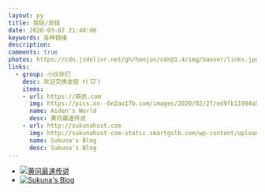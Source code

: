 ```yaml
---
layout: py
title: 我链/友链
date: 2020-03-02 21:40:06
keywords: 各种链接
description: 
comments: true
photos: https://cdn.jsdelivr.net/gh/honjun/cdn@1.4/img/banner/links.jpg
links:
  - group: 小伙伴们
    desc: 欢迎交换友链 ꉂ(ˊᗜˋ)
    items:
    - url: https://麻衣.com
      img: https://pics.xn--6n2ao17b.com/images/2020/02/27/ed9fb11994a5937a3c24e1d7584f68e9.png
      name: Aiden's World
      desc: 黄冈最速传说
    - url: http://sukunahust.com
      img: http://sukunahust-com-static.smartgslb.com/wp-content/uploads/2020/05/cropped-697301d8a960cba8.jpg
      name: Sukuna's Blog
      desc: Sukuna's Blog
---
```

- [![黄冈最速传说](https://pics.xn--6n2ao17b.com/images/2020/02/27/ed9fb11994a5937a3c24e1d7584f68e9.png)](https://麻衣.com/ "Aiden's World")
- [![Sukuna's Blog](http://sukunahust-com-static.smartgslb.com/wp-content/uploads/2020/05/cropped-697301d8a960cba8.jpg)](http://sukunahust.com "Sukuna's Blog")
